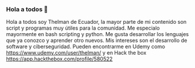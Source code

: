 ### Hola a todos 👋

Hola a todos soy Thelman de Ecuador, la mayor parte de mi contenido son script y programas muy útiles para la comunidad. Me especialo mayormente en bash scripting y python. Me gusta desarrollar los lenguajes que ya conozco y aprender otro nuevos. Mis intereses son el desarrollo de software y ciberseguridad.
Pueden encontrarme en Udemy como https://www.udemy.com/user/thelman/ y en Hack the box https://app.hackthebox.com/profile/580522

